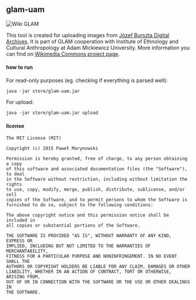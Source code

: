 ## glam-uam
![Wiki GLAM](http://i.imgur.com/QSVxZfL.png)

This tool is created for uploading images from [Józef Burszta Digital Archives](http://cyfrowearchiwum.amu.edu.pl/archive). It is part of GLAM cooperation with Institute of Ethnology and Cultural Anthropology at Adam Mickiewicz University. More information you can find on [Wikimedia Commons project page](https://commons.wikimedia.org/wiki/Commons:Institute_of_Ethnology_and_Cultural_Anthropology,_Adam_Mickiewicz_University).

#### how to run

For read-only purposes (eg. checking if everything is parsed well):

    java -jar store/glam-uam.jar
    
For upload:

    java -jar store/glam-uam.jar upload
  
#### license
```
The MIT License (MIT)

Copyright (c) 2015 Paweł Marynowski

Permission is hereby granted, free of charge, to any person obtaining a copy
of this software and associated documentation files (the "Software"), to deal
in the Software without restriction, including without limitation the rights
to use, copy, modify, merge, publish, distribute, sublicense, and/or sell
copies of the Software, and to permit persons to whom the Software is
furnished to do so, subject to the following conditions:

The above copyright notice and this permission notice shall be included in
all copies or substantial portions of the Software.

THE SOFTWARE IS PROVIDED "AS IS", WITHOUT WARRANTY OF ANY KIND, EXPRESS OR
IMPLIED, INCLUDING BUT NOT LIMITED TO THE WARRANTIES OF MERCHANTABILITY,
FITNESS FOR A PARTICULAR PURPOSE AND NONINFRINGEMENT. IN NO EVENT SHALL THE
AUTHORS OR COPYRIGHT HOLDERS BE LIABLE FOR ANY CLAIM, DAMAGES OR OTHER
LIABILITY, WHETHER IN AN ACTION OF CONTRACT, TORT OR OTHERWISE, ARISING FROM,
OUT OF OR IN CONNECTION WITH THE SOFTWARE OR THE USE OR OTHER DEALINGS IN
THE SOFTWARE.
```

